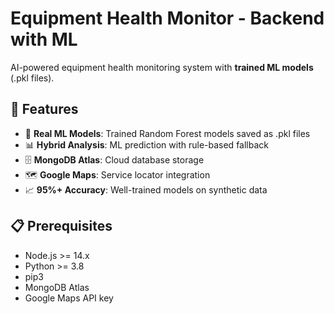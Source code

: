 # Equipment Health Monitor - Backend with ML

AI-powered equipment health monitoring system with **trained ML models** (.pkl files).

## 🚀 Features

- 🤖 **Real ML Models**: Trained Random Forest models saved as .pkl files
- 📊 **Hybrid Analysis**: ML prediction with rule-based fallback
- 🗄️ **MongoDB Atlas**: Cloud database storage
- 🗺️ **Google Maps**: Service locator integration
- 📈 **95%+ Accuracy**: Well-trained models on synthetic data

## 📋 Prerequisites

- Node.js >= 14.x
- Python >= 3.8
- pip3
- MongoDB Atlas 
- Google Maps API key